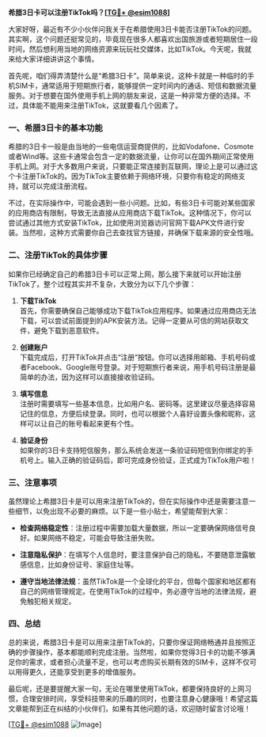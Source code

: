 **希腊3日卡可以注册TikTok吗？[[TG💪+ @esim1088](https://t.me/s/esim1088)]**

大家好呀，最近有不少小伙伴问我关于在希腊使用3日卡能否注册TikTok的问题。其实啊，这个问题还挺常见的，毕竟现在很多人都喜欢出国旅游或者短期居住一段时间，然后想利用当地的网络资源来玩玩社交媒体，比如TikTok。今天呢，我就来给大家详细讲讲这个事情。

首先呢，咱们得弄清楚什么是“希腊3日卡”。简单来说，这种卡就是一种临时的手机SIM卡，通常适用于短期旅行者，能够提供一定时间内的通话、短信和数据流量服务。对于想要在国外使用手机上网的朋友来说，这是一种非常方便的选择。不过，具体能不能用来注册TikTok，这就要看几个因素了。

### **一、希腊3日卡的基本功能**
希腊的3日卡一般是由当地的一些电信运营商提供的，比如Vodafone、Cosmote或者Wind等。这些卡通常会包含一定的数据流量，让你可以在国外期间正常使用手机上网。对于大多数用户来说，只要能正常连接到互联网，理论上是可以通过这个卡注册TikTok的。因为TikTok主要依赖于网络环境，只要你有稳定的网络支持，就可以完成注册流程。

不过，在实际操作中，可能会遇到一些小问题。比如，有些3日卡可能对某些国家的应用商店有限制，导致无法直接从应用商店下载TikTok。这种情况下，你可以尝试通过其他方式安装TikTok，比如使用浏览器访问官网下载APK文件进行安装。当然啦，这种方式需要你自己去查找官方链接，并确保下载来源的安全性哦。

### **二、注册TikTok的具体步骤**
如果你已经确定自己的希腊3日卡可以正常上网，那么接下来就可以开始注册TikTok了。整个过程其实并不复杂，大致分为以下几个步骤：

1. **下载TikTok**  
   首先，你需要确保自己能够成功下载TikTok应用程序。如果通过应用商店无法下载，可以尝试前面提到的APK安装方法。记得一定要从可信的网站获取文件，避免下载到恶意软件。

2. **创建账户**  
   下载完成后，打开TikTok并点击“注册”按钮。你可以选择用邮箱、手机号码或者Facebook、Google账号登录。对于短期旅行者来说，用手机号码注册是最简单的办法，因为这样可以直接接收验证码。

3. **填写信息**  
   注册时需要填写一些基本信息，比如用户名、密码等。这里建议尽量选择容易记住的信息，方便后续登录。同时，也可以根据个人喜好设置头像和昵称，这样可以让自己的账号看起来更有个性。

4. **验证身份**  
   如果你的3日卡支持短信服务，那么系统会发送一条验证码短信到你绑定的手机号上。输入正确的验证码后，即可完成身份验证，正式成为TikTok用户啦！

### **三、注意事项**
虽然理论上希腊3日卡是可以用来注册TikTok的，但在实际操作中还是需要注意一些细节，以免出现不必要的麻烦。以下是一些小贴士，希望能帮到大家：

- **检查网络稳定性**：注册过程中需要加载大量数据，所以一定要确保网络信号良好。如果网络不稳定，可能会导致注册失败。
  
- **注意隐私保护**：在填写个人信息时，要注意保护自己的隐私，不要随意泄露敏感信息，比如身份证号、家庭住址等。

- **遵守当地法律法规**：虽然TikTok是一个全球化的平台，但每个国家和地区都有自己的网络管理规定。在使用TikTok的过程中，务必遵守当地的法律法规，避免触犯相关规定。

### **四、总结**
总的来说，希腊3日卡是可以用来注册TikTok的，只要你保证网络畅通并且按照正确的步骤操作，基本都能顺利完成注册。当然啦，如果你觉得3日卡的功能不够满足你的需求，或者担心流量不足，也可以考虑购买长期有效的SIM卡，这样不仅可以用得更久，还能享受到更多的增值服务。

最后呢，还是要提醒大家一句，无论在哪里使用TikTok，都要保持良好的上网习惯，合理安排时间，享受科技带来的乐趣的同时，也要注意身心健康哦！希望这篇文章能帮到正在纠结的小伙伴们，如果有其他问题的话，欢迎随时留言讨论哦！

[[TG💪+ @esim1088](https://t.me/s/esim1088) ![Image](https://i.postimg.cc/4NQfJmqS/Snipaste-2025-05-13-00-14-12.png)]